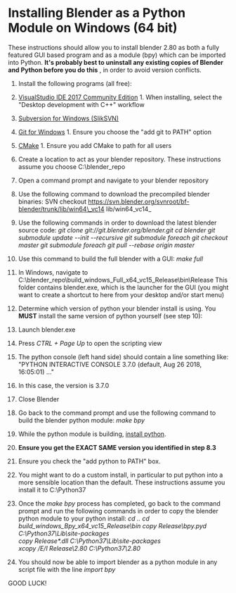 # Installing Blender as a Python Module on Windows (64 bit)
  
These instructions should allow you to install blender 2.80 as both a fully featured GUI based program and as a module (bpy) which can be imported into Python. **It&#39;s probably best to uninstall any existing copies of Blender and Python before you do this** , in order to avoid version conflicts.
  
1. Install the following programs (all free):
  1. [VisualStudio IDE 2017 Community Edition](https://visualstudio.microsoft.com/)
    1. When installing, select the &quot;Desktop development with C++&quot; workflow
  2. [Subversion for Windows (SlikSVN)](https://sliksvn.com/download/)
  3. [Git for Windows](https://gitforwindows.org/)
    1. Ensure you choose the &quot;add git to PATH&quot; option
  4. [CMake](https://cmake.org/download/)
    1. Ensure you add CMake to path for all users

2. Create a location to act as your blender repository. These instructions assume you choose C:\blender\_repo

3. Open a command prompt and navigate to your blender repository

4. Use the following command to download the precompiled blender binaries:
SVN checkout https://svn.blender.org/svnroot/bf-blender/trunk/lib/win64\_vc14 lib/win64\_vc14_

5. Use the following commands in order to download the latest blender source code:
_git clone git://git.blender.org/blender.git
cd blender
git submodule update --init --recursive
git submodule foreach git checkout master
git submodule foreach git pull --rebase origin master_

6. Use this command to build the full blender with a GUI:
_make full_

7. In Windows, navigate to C:\blender\_repo\build\_windows\_Full\_x64\_vc15\_Release\bin\Release 
This folder contains blender.exe, which is the launcher for the GUI (you might want to create a shortcut to here from your desktop and/or start menu)

8. Determine which version of python your blender install is using. You **MUST** install the same version of python yourself (see step 10):
  1. Launch blender.exe
  2. Press _CTRL + Page Up_ to open the scripting view
  3. The python console (left hand side) should contain a line something like:
&quot;PYTHON INTERACTIVE CONSOLE 3.7.0 (default, Aug 26 2018, 16:05:01) …&quot;
  4. In this case, the version is 3.7.0
  5. Close Blender

9. Go back to the command prompt and use the following command to build the blender python module:
_make bpy_

10. While the python module is building, [install python](https://www.python.org/downloads/).
  1. **Ensure you get the EXACT SAME version you identified in step 8.3**
  2. Ensure you check the &quot;add python to PATH&quot; box.
  3. You might want to do a custom install, in particular to put python into a more sensible location than the default. These instructions assume you install it to C:\Python37

11. Once the _make bpy_ process has completed, go back to the command prompt and run the following commands in order to copy the blender python module to your python install:
_cd ..
cd build\_windows\_Bpy\_x64\_vc15\_Release\bin
copy Release\bpy.pyd C:\Python37\Lib\site-packages\
copy Release\*.dll C:\Python37\Lib\site-packages\
xcopy /E/I Release\2.80 C:\Python37\2.80_

12. You should now be able to import blender as a python module in any script file with the line
_import bpy_
  
GOOD LUCK!